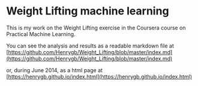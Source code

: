 Weight Lifting machine learning
===============================

This is my work on the Weight Lifting exercise in the Coursera course on Practical Machine Learning.

You can see the analysis and results as a readable markdown file at [https://github.com/Henrygb/Weight_Lifting/blob/master/index.md](https://github.com/Henrygb/Weight_Lifting/blob/master/index.md)

or, during June 2014, as a html page at [https://henrygb.github.io/index.html](https://henrygb.github.io/index.html)
